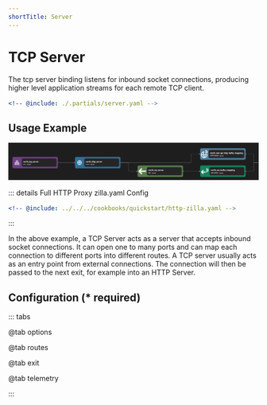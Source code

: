 ```yaml
---
shortTitle: Server
---
```


# TCP Server

The tcp server binding listens for inbound socket connections, producing higher level application streams for each remote TCP client.

```yaml {3}
<!-- @include: ./.partials/server.yaml -->
```

## Usage Example

![Pipeline with TCP Server Example](../images/http-part1.png)

::: details Full HTTP Proxy zilla.yaml Config

```yaml
<!-- @include: ../../../cookbooks/quickstart/http-zilla.yaml -->
```

:::

In the above example, a TCP Server acts as a server that accepts inbound socket connections. It can open one to many ports and can map each connection to different ports into different routes. A TCP server usually acts as an entry point from external connections. The connection will then be passed to the next exit, for example into an HTTP Server.

## Configuration (\* required)

::: tabs

@tab options

<!-- @include: ./.partials/options.md -->

@tab routes

<!-- @include: ./.partials/server-routes.md -->

@tab exit

<!-- @include: ../.partials/exit.md -->

@tab telemetry

<!-- @include: ../.partials/telemetry.md -->

:::
